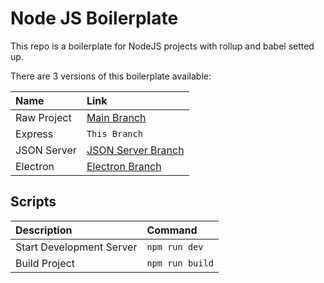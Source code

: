 # Node JS Boilerplate

This repo is a boilerplate for NodeJS projects with rollup and babel setted up.

There are 3 versions of this boilerplate available:

| Name            | Link     |
| :------------- | :------------- |
| Raw Project | [Main Branch](https://github.com/lucascraveiropaes/node-js-boilerplate) |
| Express | ```This Branch``` |
| JSON Server | [JSON Server Branch](https://github.com/lucascraveiropaes/node-js-boilerplate/tree/json-server) |
| Electron | [Electron Branch](https://github.com/lucascraveiropaes/node-js-boilerplate/tree/electron) |

## Scripts

| Description | Command |
| :------------- | :------------- |
| Start Development Server | ```npm run dev``` |
| Build Project | ```npm run build``` |
